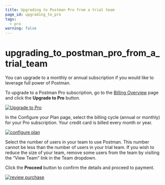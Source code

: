 ```yaml
---
title: Upgrading to Postman Pro from a trial team
page_id: upgrading_to_pro
tags:
  - pro
warning: false
---
```


# upgrading\_to\_postman\_pro\_from\_a\_trial\_team

You can upgrade to a monthly or annual subscription if you would like to leverage full power of Postman.

To upgrade to a Postman Pro subscription, go to the [Billing Overview](https://go.postman.co/billing/overview) page and click the **Upgrade to Pro** button.

[![Upgrade to Pro](https://s3.amazonaws.com/postman-static-getpostman-com/postman-docs/WS-upgrade-to-pro.png)](https://s3.amazonaws.com/postman-static-getpostman-com/postman-docs/WS-upgrade-to-pro.png)

In the Configure your Plan page, select the billing cycle \(annual or monthly\) for your Pro subscription. Your credit card is billed every month or year.

[![configure plan](https://s3.amazonaws.com/postman-static-getpostman-com/postman-docs/upgradingtrial1.png)](https://s3.amazonaws.com/postman-static-getpostman-com/postman-docs/upgradingtrial1.png)

Select the number of users in your team to use Postman. This number cannot be less than the number of users in your trial team. If you wish to reduce the size of your team, remove some users from the team by visiting the “View Team” link in the Team dropdown.

Click the **Proceed** button to confirm the details and proceed to payment.

[![review purchase](https://s3.amazonaws.com/postman-static-getpostman-com/postman-docs/upgradingtrial2.png)](https://s3.amazonaws.com/postman-static-getpostman-com/postman-docs/upgradingtrial2.png)

